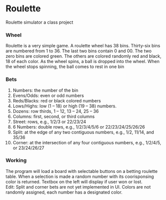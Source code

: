 # Roulette
Roulette simulator a class project

### Wheel
Roulette is a very simple game. A roulette wheel has 38 bins. Thirty-six bins are numbered from
1 to 36. The last two bins contain 0 and 00. The two zero bins are colored green. The others are colored
randomly red and black, 18 of each color. As the wheel spins, a ball is dropped into the wheel. When the
wheel stops spinning, the ball comes to rest in one bin

### Bets
1. Numbers: the number of the bin
2. Evens/Odds: even or odd numbers
3. Reds/Blacks: red or black colored numbers
4. Lows/Highs: low (1 – 18) or high (19 – 38) numbers.
5. Dozens: row thirds, 1 – 12, 13 – 24, 25 – 36
6. Columns: first, second, or third columns
7. Street: rows, e.g., 1/2/3 or 22/23/24
8. 6 Numbers: double rows, e.g., 1/2/3/4/5/6 or 22/23/24/25/26/26
9. Split: at the edge of any two contiguous numbers, e.g., 1/2, 11/14, and 35/36
10. Corner: at the intersection of any four contiguous numbers, e.g., 1/2/4/5, or 23/24/26/27

### Working
The program will load a board with selectable buttons on a betting roulette table. When a selection is made a random number with its coorisponsing color is returned. Textbox on the left will display if user won or lost. <br/>
Edit: Split and corner bets are not yet implemented in UI. 
Colors are not randomly assigned, each number has a designated color.
